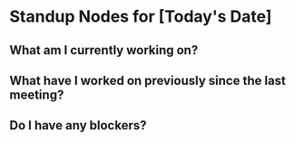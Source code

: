 # Standup Nodes for [Today's Date]


## What am I currently working on? ##





## What have I worked on previously since the last meeting? ##






## Do I have any blockers? ##